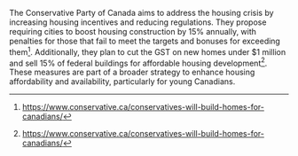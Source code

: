 The Conservative Party of Canada aims to address the housing crisis by increasing housing incentives and reducing regulations. They propose requiring cities to boost housing construction by 15% annually, with penalties for those that fail to meet the targets and bonuses for exceeding them[^1]. Additionally, they plan to cut the GST on new homes under $1 million and sell 15% of federal buildings for affordable housing development[^2]. These measures are part of a broader strategy to enhance housing affordability and availability, particularly for young Canadians.

[^1]: https://www.conservative.ca/conservatives-will-build-homes-for-canadians/
[^2]: https://www.conservative.ca/conservatives-will-build-homes-for-canadians/
